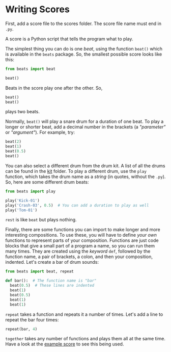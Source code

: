 # Writing Scores

First, add a score file to the scores folder. The score file name must end in `.py`.

A score is a Python script that tells the program what to play.

The simplest thing you can do is one _beat_, using the function `beat()` which is available in the `beats` package. So, the smallest possible score looks like this:

```Python
from beats import beat

beat()
```

Beats in the score play one after the other. So,

```python
beat()
beat()
```
plays two beats.

Normally, `beat()` will play a snare drum for a duration of one beat. To play a longer or shorter beat, add a decimal number in the brackets (a _"parameter"_ or _"argument"_). For example, try:

```python
beat(2)
beat(1)
beat(0.5)
beat()
```

You can also select a different drum from the drum kit. A list of all the drums can be found in the [kit](/kit) folder. To play a different drum, use the `play` function, which takes the drum name as a _string_ (in quotes, without the `.py`). So, here are some different drum beats:

```python
from beats import play

play('Kick-01')
play('Crash-03', 0.5)  # You can add a duration to play as well
play('Tom-01')
```

`rest` is like `beat` but plays nothing.

Finally, there are some functions you can import to make longer and more interesting compositions. To use these, you will have to define _your own_ functions to represent parts of your composition. Functions are just code blocks that give a small part of a program a name, so you can run them many times. They are created using the _keyword_ `def`, followed by the function name, a pair of brackets, a colon, and then your composition, indented. Let's create a bar of drum sounds:

```python
from beats import beat, repeat

def bar():  # The function name is "bar"
  beat(0.5)  # These lines are indented
  beat(1)
  beat(0.5)
  beat(1)
  beat(1)
```
`repeat` takes a function and repeats it a number of times. Let's add a line to repeat the bar four times:
```python
repeat(bar, 4)
```

`together` takes any number of functions and plays them all at the same time. Have a look at the [example score](/scores/example.py) to see this being used.
